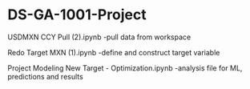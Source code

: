 # DS-GA-1001-Project

USDMXN CCY Pull (2).ipynb
-pull data from workspace


Redo Target MXN (1).ipynb
-define and construct target variable


Project Modeling New Target - Optimization.ipynb
-analysis file for ML, predictions and results
